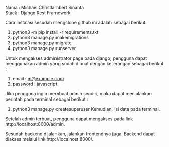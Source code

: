 Nama : Michael Christlambert Sinanta<br>
Stack : Django Rest Framework<br>

Cara instalasi sesudah mengclone github ini adalah sebagai berikut: 
1. python3 -m pip install -r requirements.txt
2. python3 manage.py makemigrations
3. python3 manage.py migrate
4. python3 manage.py runserver 

Untuk mengakses administrator page pada django, pengguna dapat menggunakan admin yang sudah dibuat dengan keterangan sebagai berikut :
1. email : m@example.com
2. password : javascript

Jika pengguna ingin membuat admin sendiri, maka dapat menjalankan perintah pada terminal sebagai berikut :
1. python3 manage.py createsuperuser
Kemudian, isi data pada terminal.<br>

Setelah admin terbuat, pengguna dapat mengakses pada link http://localhost:8000/admin.<br>

Sesudah backend dijalankan, jalankan frontendnya juga. Backend dapat diakses melalui link http://localhost:8000/.